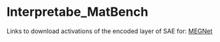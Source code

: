 # Interpretabe_MatBench

Links to download activations of the encoded layer of SAE for: 
[MEGNet](https://filesender.renater.fr/?s=download&token=831501d4-43cd-4654-b18b-18793b278e56)
